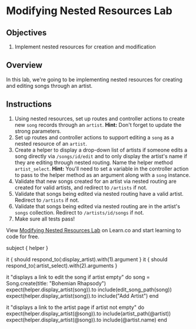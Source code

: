 # Modifying Nested Resources Lab

## Objectives

1. Implement nested resources for creation and modification

## Overview

In this lab, we're going to be implementing nested resources for
creating and editing songs through an artist.

## Instructions

1. Using nested resources, set up routes and controller actions to
   create new `song` records through an `artist`. **Hint:** Don't forget
to update the strong parameters.
2. Set up routes and controller actions to support editing a `song` as a
   nested resource of an `artist`.
3. Create a helper to display a drop-down list of artists if someone
   edits a song directly via `/songs/id/edit` and to only display the
artist's name if they are editing through nested routing. Name the
helper method `artist_select`. **Hint:** You'll need to set a variable
in the controller action to pass to the helper method as an argument
along with a `song` instance.
4. Validate that new songs created for an artist via nested routing are
   created for valid artists, and redirect to `/artists` if not.
5. Validate that songs being edited via nested routing have a valid artist. Redirect to `/artists` if not.
6. Validate that songs being edited via nested routing are in the
   artist's `songs` collection. Redirect to `/artists/id/songs` if not.
7. Make sure all tests pass!

<p data-visibility='hidden'>View <a href='https://learn.co/lessons/diy-nested-resources-lab' title='Modifying Nested Resources Lab'>Modifying Nested Resources Lab</a> on Learn.co and start learning to code for free.</p>


subject { helper }

it { should respond_to(:display_artist).with(1).argument }
it { should respond_to(:artist_select).with(2).arguments }

it "displays a link to edit the song if artist empty" do
  song = Song.create(title: "Bohemian Rhapsody")
  expect(helper.display_artist(song)).to include(edit_song_path(song))
  expect(helper.display_artist(song)).to include("Add Artist")
end

it "displays a link to the artist page if artist not empty" do
  expect(helper.display_artist(@song)).to include(artist_path(@artist))
  expect(helper.display_artist(@song)).to include(@artist.name)
end